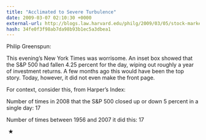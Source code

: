 ```yaml
---
title: "Acclimated to Severe Turbulence"
date: 2009-03-07 02:10:30 +0000
external-url: http://blogs.law.harvard.edu/philg/2009/03/05/stock-market-down-425-percent-not-a-front-page-story/
hash: 34fe0f3f98ab7da98b93b1ec5a3dbea1
---
```


Philip Greenspun:



  This evening’s New York Times was worrisome. An inset box showed that the S&P 500 had fallen 4.25 percent for the day, wiping out roughly a year of investment returns. A few months ago this would have been the top story. Today, however, it did not even make the front page.



For context, consider this, from Harper’s Index:



  Number of times in 2008 that the S&P 500 closed up or down 5 percent in a single day: 17

  
  Number of times between 1956 and 2007 it did this: 17




 ★ 

